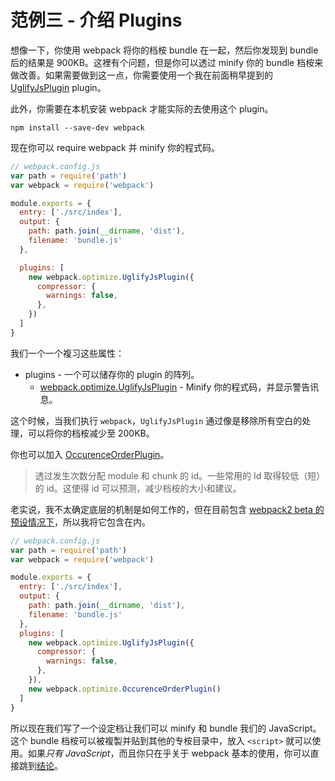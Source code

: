 # 范例三 - 介绍 Plugins

想像一下，你使用 webpack 将你的档桉 bundle 在一起，然后你发现到 bundle 后的结果是 900KB。这裡有个问题，但是你可以透过 minify 你的 bundle 档桉来做改善。如果需要做到这一点，你需要使用一个我在前面稍早提到的 [UglifyJsPlugin](https://webpack.github.io/docs/list-of-plugins.html#uglifyjsplugin) plugin。

此外，你需要在本机安装 webpack 才能实际的去使用这个 plugin。

    npm install --save-dev webpack

现在你可以 require webpack 并 minify 你的程式码。

```javascript
// webpack.config.js
var path = require('path')
var webpack = require('webpack')

module.exports = {
  entry: ['./src/index'],
  output: {
    path: path.join(__dirname, 'dist'),
    filename: 'bundle.js'
  },

  plugins: [
    new webpack.optimize.UglifyJsPlugin({
      compressor: {
        warnings: false,
      },
    })
  ]
}
```
我们一个一个複习这些属性：

* plugins - 一个可以储存你的 plugin 的阵列。
  * [webpack.optimize.UglifyJsPlugin](https://webpack.github.io/docs/list-of-plugins.html#uglifyjsplugin) - Minify 你的程式码，并显示警告讯息。

这个时候，当我们执行 `webpack`，`UglifyJsPlugin` 通过像是移除所有空白的处理，可以将你的档桉减少至 200KB。

你也可以加入 [OccurenceOrderPlugin](https://webpack.github.io/docs/list-of-plugins.html#occurrenceorderplugin)。

> 透过发生次数分配 module 和 chunk 的 id。一些常用的 Id 取得较低（短）的 id。这使得 id 可以预测，减少档桉的大小和建议。

老实说，我不太确定底层的机制是如何工作的，但在目前包含 [webpack2 beta 的预设情况下](https://gist.github.com/sokra/27b24881210b56bbaff7)，所以我将它包含在内。

```javascript
// webpack.config.js
var path = require('path')
var webpack = require('webpack')

module.exports = {
  entry: ['./src/index'],
  output: {
    path: path.join(__dirname, 'dist'),
    filename: 'bundle.js'
  },
  plugins: [
    new webpack.optimize.UglifyJsPlugin({
      compressor: {
        warnings: false,
      },
    }),
    new webpack.optimize.OccurenceOrderPlugin()
  ]
}
```

所以现在我们写了一个设定档让我们可以 minify 和 bundle 我们的 JavaScript。这个 bundle 档桉可以被複製并贴到其他的专桉目录中，放入 `<script>` 就可以使用。如果*只有 JavaScript*，而且你只在乎关于 webpack 基本的使用，你可以直接跳到[结论](#conclusion)。
